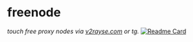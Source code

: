 # freenode
*touch free proxy nodes via [v2rayse.com](https://v2rayse.com) or tg.*
[![Readme Card](https://github-readme-stats.vercel.app/api/pin/?username=tangwenlongNO1&repo=freenode)](https://github.com/tangwenlongNO1/freenode)

